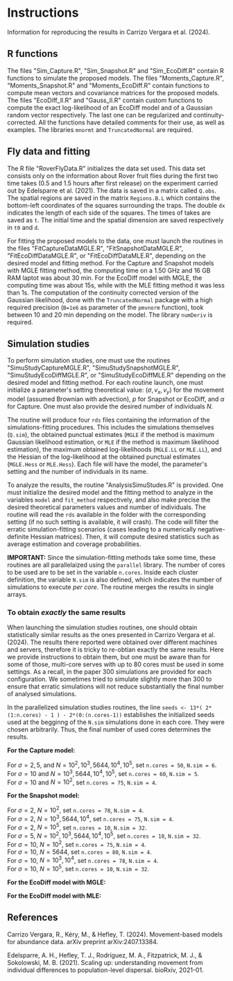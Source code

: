 # Instructions

Information for reproducing the results in Carrizo Vergara et al. (2024).

## R functions

The files "Sim_Capture.R", "Sim_Snapshot.R" and "Sim_EcoDiff.R" contain R functions to simulate the proposed models.
The files "Moments_Capture.R", "Moments_Snapshot.R" and "Moments_EcoDiff.R" contain functions to compute mean vectors and covariance matrices for the proposed models.
The files "EcoDiff_ll.R" and "Gauss_ll.R" contain custom functions to compute the exact log-likelihood of an EcoDiff model and of a Gaussian random vector respectively. The last one can be regularized and continuity-corrected.
All the functions have detailed comments for their use, as well as examples. The libraries `mnormt` and `TruncatedNormal` are required.

## Fly data and fitting

The R file "RoverFlyData.R" initializes the data set used. This data set consists only on the information about Rover fruit flies during the first two time takes (0.5 and 1.5 hours after first release) on the experiment carried out by Edelsparre et al. (2021). The data is saved in a matrix called `Q.obs`. The spatial regions are saved in the matrix `Regions.B.L` which contains the bottom-left coordinates of the squares surrounding the traps. The double `dx` indicates the length of each side of the squares. The times of takes are saved as `t`. The initial time and the spatial dimension are saved respectively in `t0` and `d`.


For fitting the proposed models to the data, one must launch the routines in the files "FitCaptureDataMGLE.R", "FitSnapshotDataMGLE.R", "FitEcoDiffDataMGLE.R", or "FitEcoDiffDataMLE.R", depending on the desired model and fitting method. For the Capture and Snapshot models with MGLE fitting method, the computing time on a 1.50 GHz and 16 GB RAM laptot was about 30 min. For the EcoDiff model with MGLE, the computing time was about 15s, while with the MLE fitting method it was less than 1s. The computation of the continuity corrected version of the Gaussian likelihood, done with the `TruncatedNormal` package with a high required precision (`B=1e6` as parameter of the `pmvnorm` function), took between 10 and 20 min depending on the model. The library `numDeriv` is required.

## Simulation studies

To perform simulation studies, one must use the routines "SimuStudyCaptureMGLE.R", "SimuStudySnapshotMGLE.R", "SimuStudyEcoDiffMGLE.R", or "SimuStudyEcoDiffMLE.R" depending on the desired model and fitting method. For each routine launch, one must initialize a parameter's setting theoretical value: $(\sigma , v_{x} , v_{y} )$ for the movement model (assumed Brownian with advection), $p$ for Snapshot or EcoDiff, and $\alpha$ for Capture. One must also provide the desired number of individuals $N$.

The routine will produce four `rds` files containing the information of the simulations-fitting procedures. This includes the simulations themselves (`Q.sim`), the obtained punctual estimates (`MGLE` if the method is maximum Gaussian likelihood estimation, or `MLE` if the method is maximum likelihood estimation), the maximum obtained log-likelihoods (`MGLE.LL` or `MLE.LL`), and the Hessian of the log-likelihood at the obtained punctual estimates (`MGLE.Hess` or `MLE.Hess`). Each file will have the model, the parameter's setting and the number of individuals in its name. 

To analyze the results, the routine "AnalysisSimuStudes.R" is provided. One must initialize the desired model and the fitting method to analyze in the variables `model` and `fit_method` respectively, and also make precise the desired theoretical parameters values and number of individuals. The routine will read the `rds` available in the folder with the corresponding setting (if no such setting is available, it will crash). The code will filter the erratic simulation-fitting scenarios (cases leading to a numerically negative-definite Hessian matrices). Then, it will compute desired statistics such as average estimation and coverage probabilities.

**IMPORTANT:** Since the simulation-fitting methods take some time, these routines are all parallelaized using the `parallel` library. The number of cores to be used are to be set in the variable `n.cores`. Inside each cluster definition, the variable `N.sim` is also defined, which indicates the number of simulations to execute *per core*. The routine merges the results in single arrays.

### To obtain *exactly* the same results

When launching the simulation studies routines, one should obtain statistically similar results as the ones presented in Carrizo Vergara et al. (2024). The results there reported were obtained over different machines and servers, therefore it is tricky to re-obtian exactly the same results. Here we provide instructions to obtain them, but one must be aware than for some of those, multi-core serves with up to 80 cores must be used in some settings. As a recall, in the paper 300 simulations are provided for each configuration. We sometimes tried to simulate slightly more than 300 to ensure that erratic simulations will not reduce substantially the final number of analysed simulations.

In the parallelized simulation studies routines, the line `seeds <- 13*( 2*(1:n.cores) - 1 ) - 2*(0:(n.cores-1))` establishes the initialized seeds used at the begginng of the `N.sim` simulations done in each core. They were chosen arbitrarily. Thus, the final number of used cores determines the results.


**For the Capture model:**  

For $\sigma = 2 , 5$, and $N = 10^{2} , 10^{3} , 5644 , 10^{4} , 10^{5}$, set `n.cores = 50`, `N.sim = 6`.<br/>
For $\sigma = 10$ and $N = 10^{3} , 5644 , 10^{4} , 10^{5}$, set `n.cores = 60`, `N.sim = 5`.<br/>
For $\sigma = 10$ and $N = 10^{2}$, set `n.cores = 75`, `N.sim = 4`.


**For the Snapshot model:**

For $\sigma = 2$, $N = 10^{2}$, set `n.cores = 78`, `N.sim = 4`.<br/>
For $\sigma = 2$, $N = 10^{3}, 5644, 10^{4}$, set `n.cores = 75`, `N.sim = 4`.<br/>
For $\sigma = 2$, $N = 10^{5}$, set `n.cores = 10`, `N.sim = 32`.<br/>
For $\sigma = 5$, $N = 10^{2} , 10^{3} , 5644 , 10^{4} , 10^{5}$, set `n.cores = 10`, `N.sim = 32`. <br/>
For $\sigma = 10$, $N = 10^{2}$, set `n.cores = 75`, `N.sim = 4`.<br/>
For $\sigma = 10$, $N = 5644$, set `n.cores = 80`, `N.sim = 4`.<br/>
For $\sigma = 10$, $N = 10^{3} , 10^{4}$, set `n.cores = 78`, `N.sim = 4`.<br/>
For $\sigma = 10$, $N = 10^{5}$, set `n.cores = 10`, `N.sim = 32`.

**For the EcoDiff model with MGLE:**


**For the EcoDiff model with MLE:**




## References

Carrizo Vergara, R., Kéry, M., & Hefley, T. (2024). Movement-based models for abundance data. arXiv preprint arXiv:2407.13384.


Edelsparre, A. H., Hefley, T. J., Rodríguez, M. A., Fitzpatrick, M. J., & Sokolowski, M. B. (2021). Scaling up: understanding movement from individual differences to population-level dispersal. bioRxiv, 2021-01.


